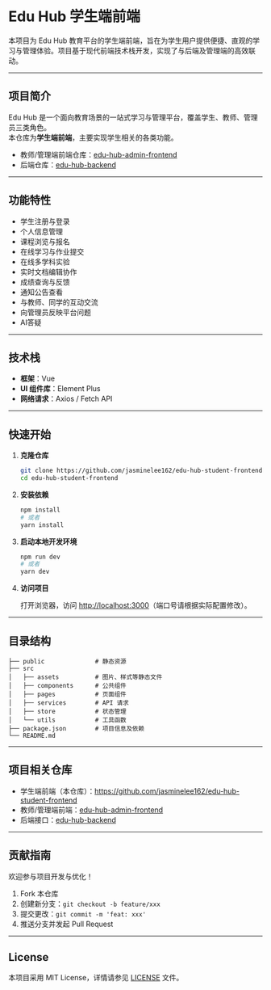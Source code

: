 # Edu Hub 学生端前端

本项目为 Edu Hub 教育平台的学生端前端，旨在为学生用户提供便捷、直观的学习与管理体验。项目基于现代前端技术栈开发，实现了与后端及管理端的高效联动。

---

## 项目简介

Edu Hub 是一个面向教育场景的一站式学习与管理平台，覆盖学生、教师、管理员三类角色。  
本仓库为**学生端前端**，主要实现学生相关的各类功能。

- 教师/管理端前端仓库：[edu-hub-admin-frontend](https://github.com/jasminelee162/edu-hub-admin-frontend)
- 后端仓库：[edu-hub-backend](https://github.com/jasminelee162/edu-hub-backend)

---

## 功能特性

- 学生注册与登录
- 个人信息管理
- 课程浏览与报名
- 在线学习与作业提交
- 在线多学科实验
- 实时文档编辑协作
- 成绩查询与反馈
- 通知公告查看
- 与教师、同学的互动交流
- 向管理员反映平台问题
- AI答疑

---

## 技术栈

- **框架**：Vue
- **UI 组件库**：Element Plus
- **网络请求**：Axios / Fetch API

---

## 快速开始

1. **克隆仓库**

   ```bash
   git clone https://github.com/jasminelee162/edu-hub-student-frontend.git
   cd edu-hub-student-frontend
   ```

2. **安装依赖**

   ```bash
   npm install
   # 或者
   yarn install
   ```

3. **启动本地开发环境**

   ```bash
   npm run dev
   # 或者
   yarn dev
   ```

4. **访问项目**

   打开浏览器，访问 [http://localhost:3000](http://localhost:3000)（端口号请根据实际配置修改）。

---

## 目录结构

```
├── public              # 静态资源
├── src
│   ├── assets          # 图片、样式等静态文件
│   ├── components      # 公共组件
│   ├── pages           # 页面组件
│   ├── services        # API 请求
│   ├── store           # 状态管理
│   └── utils           # 工具函数
├── package.json        # 项目信息及依赖
└── README.md
```

---

## 项目相关仓库

- 学生端前端（本仓库）：https://github.com/jasminelee162/edu-hub-student-frontend
- 教师/管理端前端：[edu-hub-admin-frontend](https://github.com/jasminelee162/edu-hub-admin-frontend)
- 后端接口：[edu-hub-backend](https://github.com/jasminelee162/edu-hub-backend)

---

## 贡献指南

欢迎参与项目开发与优化！

1. Fork 本仓库
2. 创建新分支：`git checkout -b feature/xxx`
3. 提交更改：`git commit -m 'feat: xxx'`
4. 推送分支并发起 Pull Request

---

## License

本项目采用 MIT License，详情请参见 [LICENSE](./LICENSE) 文件。
````
